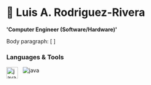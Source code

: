 # 🌱 Luis A. Rodriguez-Rivera

**'Computer Engineer (Software/Hardware)'**

Body paragraph: [ ]

### Languages & Tools
<img align="left" alt="java" width="30px" style="padding-right:10px;" src="https://cdn.jsdelivr.net/gh/devicon/icons/java/java-original.svg"/>

![java](https://github.com/aluisrodriguezr/aluisrodriguezr/assets/96503213/b31d6602-773c-406b-8665-76114af0f1d3)

